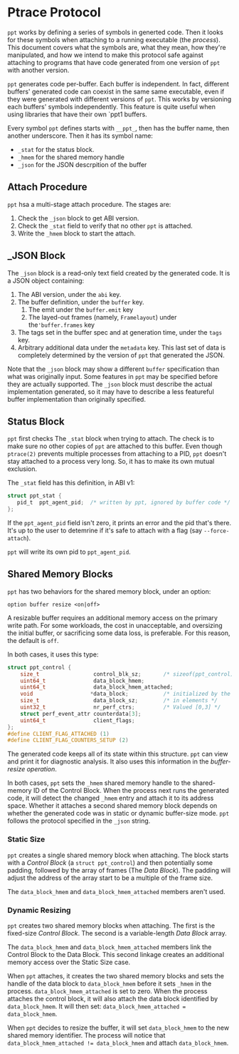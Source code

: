 # Ptrace Protocol

`ppt` works by defining a series of symbols in generted code.  Then it
looks for these symbols when attaching to a running executable (the
*process*).  This document covers what the symbols are, what they
mean, how they're manipulated, and how we intend to make this protocol
safe against attaching to programs that have code generated from one
version of `ppt` with another version.

`ppt` generates code per-buffer.  Each buffer is independent.  In
fact, different buffers' generated code can coexist in the same same
executable, even if they were generated with different versions of
`ppt`.  This works by versioning each buffers' symbols independently.
This feature is quite useful when using libraries that have their own
`ppt1 buffers.

Every symbol `ppt` defines starts with `__ppt_`, then has the buffer
name, then another underscore.  Then it has its symbol name:

 - `_stat` for the status block.
 - `_hmem` for the shared memory handle
 - `_json` for the JSON descrpition of the buffer

## Attach Procedure

`ppt` hsa a multi-stage attach procedure.  The stages are:

1. Check the `_json` block to get ABI version.
2. Check the `_stat` field to verify that no other `ppt` is attached.
3. Write the `_hmem` block to start the attach.

## _JSON Block

The `_json` block is a read-only text field created by the generated
code.  It is a JSON object containing:

1. The ABI version, under the `abi` key.
2. The buffer definition, under the `buffer` key.
    1. The emit under the `buffer.emit` key
    2. The layed-out frames (namely, `Framelayout`) under the`'buffer.frames` key
3. The tags set in the buffer spec and at generation time, under the `tags` key.
4. Arbitrary additional data under the `metadata` key. This last set
   of data is completely determined by the version of `ppt` that
   generated the JSON.

Note that the `_json` block may show a different `buffer`
specification than what was originally input.  Some features in `ppt`
may be specified before they are actually supported.  The `_json`
block must describe the actual implementation generated, so it may
have to describe a less featureful buffer implementation than
originally specified.

## Status Block

`ppt` first checks The `_stat` block when trying to attach.  The check
is to make sure no other copies of `ppt` are attached to this buffer.
Even though `ptrace(2)` prevents multiple processes from attaching to
a PID, `ppt` doesn't stay attached to a process very long.  So, it has
to make its own mutual exclusion.

The `_stat` field has this definition, in ABI v1:
```C
struct ppt_stat {
   pid_t  ppt_agent_pid;  /* written by ppt, ignored by buffer code */
};
```

If the `ppt_agent_pid` field isn't zero, it prints an error and the
pid that's there.  It's up to the user to detemrine if it's safe to
attach with a flag (say `--force-attach`).

`ppt` will write its own pid to `ppt_agent_pid`.


## Shared Memory Blocks

`ppt` has two behaviors for the shared memory block, under an option:

```
option buffer resize <on|off>
```

A resizable buffer requires an additional memory access on the primary
write path.  For some workloads, the cost in unacceptable, and
oversizing the initial buffer, or sacrificing some data loss, is
preferable.  For this reason, the default is `off`.

In both cases, it uses this type:
```C
struct ppt_control {
    size_t                 control_blk_sz;       /* sizeof(ppt_control) */
    uint64_t               data_block_hmem;
    uint64_t               data_block_hmem_attached;
    void                  *data_block;           /* initialized by the generated code */
    size_t                 data_block_sz;        /* in elements */
    uint32_t               nr_perf_ctrs;         /* Valued [0,3] */
    struct perf_event_attr counterdata[3];
    uint64_t               client_flags;
};
#define CLIENT_FLAG_ATTACHED (1)
#define CLIENT_FLAG_COUNTERS_SETUP (2)
```

The generated code keeps all of its state within this structure.
`ppt` can view and print it for diagnostic analysis.  It also uses
this information in the *buffer-resize operation*.

In both cases, `ppt` sets the `_hmem` shared memory handle to the
shared-memory ID of the Control Block.  When the process next runs the
generated code, it will detect the changed `_hmem` entry and attach it
to its address space.  Whether it attaches a second shared memory
block depends on whether the generated code was in static or dynamic
buffer-size mode.  `ppt` follows the protocol specified in the `_json`
string.

### Static Size

`ppt` creates a single shared memory block when attaching.  The block
starts with a *Control Block* (a `struct ppt_control`) and then
potentially some padding, followed by the array of frames (The *Data
Block*).  The padding will adjust the address of the array start to be
a multiple of the frame size.

The `data_block_hmem` and `data_block_hmem_attached` members aren't used.

### Dynamic Resizing

`ppt` creates two shared memory blocks when attaching.  The first is
the fixed-size *Control Block*.  The second is a variable-length *Data
Block* array.

The `data_block_hmem` and `data_block_hmem_attached` members link the
Control Block to the Data Block.  This second linkage creates an
additional memory access over the Static Size case.

When `ppt` attaches, it creates the two shared memory blocks and sets
the handle of the data block to `data_block_hmem` before it sets
`_hmem` in the process.  `data_block_hmem_attached` is set to zero.
When the process attaches the control block, it will also attach the
data block identified by `data_block_hmem`.  It will then set:
`data_block_hmem_attached = data_block_hmem`.

When `ppt` decides to resize the buffer, it will set `data_block_hmem`
to the new shared memory identifier.  The process will notice that
`data_block_hmem_attached != data_block_hmem`
and attach `data_block_hmem`.

